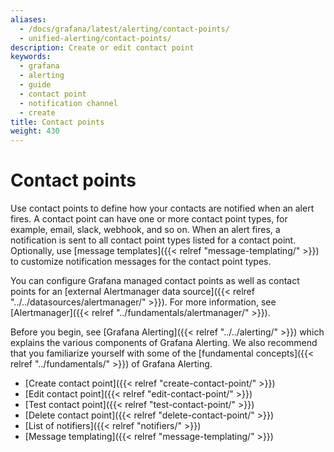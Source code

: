 ```yaml
---
aliases:
  - /docs/grafana/latest/alerting/contact-points/
  - unified-alerting/contact-points/
description: Create or edit contact point
keywords:
  - grafana
  - alerting
  - guide
  - contact point
  - notification channel
  - create
title: Contact points
weight: 430
---
```


# Contact points

Use contact points to define how your contacts are notified when an alert fires. A contact point can have one or more contact point types, for example, email, slack, webhook, and so on. When an alert fires, a notification is sent to all contact point types listed for a contact point. Optionally, use [message templates]({{< relref "message-templating/" >}}) to customize notification messages for the contact point types.

You can configure Grafana managed contact points as well as contact points for an [external Alertmanager data source]({{< relref "../../datasources/alertmanager/" >}}). For more information, see [Alertmanager]({{< relref "../fundamentals/alertmanager/" >}}).

Before you begin, see [Grafana Alerting]({{< relref "../../alerting/" >}}) which explains the various components of Grafana Alerting. We also recommend that you familiarize yourself with some of the [fundamental concepts]({{< relref "../fundamentals/" >}}) of Grafana Alerting.

- [Create contact point]({{< relref "create-contact-point/" >}})
- [Edit contact point]({{< relref "edit-contact-point/" >}})
- [Test contact point]({{< relref "test-contact-point/" >}})
- [Delete contact point]({{< relref "delete-contact-point/" >}})
- [List of notifiers]({{< relref "notifiers/" >}})
- [Message templating]({{< relref "message-templating/" >}})
